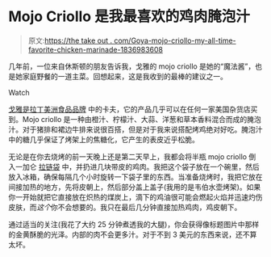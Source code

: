 # Mojo Criollo 是我最喜欢的鸡肉腌泡汁

> 原文:[https://the take out . com/Goya-mojo-criollo-my-all-time-favorite-chicken-marinade-1836983608](https://thetakeout.com/goya-mojo-criollo-my-all-time-favorite-chicken-marinade-1836983608)

几年前，一位来自休斯顿的朋友告诉我，戈雅的 mojo criollo 是她的“魔法酱”，也是她家庭野餐的一道主菜。回想起来，这是我收到的最棒的建议之一。

Watch

[戈雅是拉丁美洲食品品牌](https://www.goya.com/en/our-company/history) 中的卡夫，它的产品几乎可以在任何一家美国杂货店买到。Mojo criollo 是一种由橙汁、柠檬汁、大蒜、洋葱和草本香料混合而成的腌泡汁。对于猪排和裙边牛排来说很百搭，但是对于我来说搭配烤鸡绝对好吃。腌泡汁中的糖几乎保证了烤架上的焦糖化，它产生的表皮近乎松脆。

无论是在你去烧烤的前一天晚上还是第二天早上，我都会将半瓶 mojo criollo 倒入一加仑 [拉链袋](https://thetakeout.com/should-you-wash-and-reuse-ziploc-bags-1836855749) 中，并扔进几块带皮的鸡肉。我把这个袋子放在一个碗里，然后放入冰箱，确保每隔几个小时旋转一下袋子里的东西。当准备烧烤时，我把它放在间接加热的地方，先将皮朝上，然后部分盖上盖子(我用的是韦伯水壶烤架)。如果你一开始就把它直接放在炽热的煤炭上，滴下的鸡油很可能会燃起火焰并迅速灼伤皮肤，而*这个*你不会想要的。我只在最后几分钟直接加热鸡肉，鸡皮朝下。

通过适当的关注(我花了大约 25 分钟煮透我的大腿)，你会获得像标题图片中那样的金黄酥脆的光泽。内部的肉不会更多汁。对于不到 3 美元的东西来说，还不算太坏。